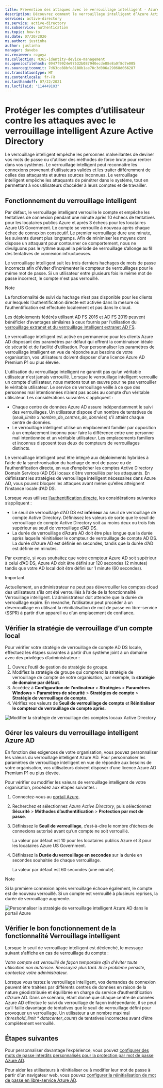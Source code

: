 ```yaml
---
title: Prévention des attaques avec le verrouillage intelligent - Azure Active Directory
description: Découvrez comment le verrouillage intelligent d’Azure Active Directory permet de protéger votre organisation contre les attaques par force brute visant à deviner les mots de passe des utilisateurs.
services: active-directory
ms.service: active-directory
ms.subservice: authentication
ms.topic: how-to
ms.date: 07/20/2020
ms.author: justinha
author: justinha
manager: daveba
ms.reviewer: rogoya
ms.collection: M365-identity-device-management
ms.openlocfilehash: 0947f9924e97532b087940ecde08e8a0f8d7e005
ms.sourcegitcommit: 7d63ce88bfe8188b1ae70c3d006a29068d066287
ms.translationtype: HT
ms.contentlocale: fr-FR
ms.lasthandoff: 07/22/2021
ms.locfileid: "114449103"
---
```

# <a name="protect-user-accounts-from-attacks-with-azure-active-directory-smart-lockout"></a>Protéger les comptes d’utilisateur contre les attaques avec le verrouillage intelligent Azure Active Directory

Le verrouillage intelligent empêche les personnes malveillantes de deviner vos mots de passe ou d’utiliser des méthodes de force brute pour rentrer dans vos systèmes. Le verrouillage intelligent peut reconnaître les connexions provenant d’utilisateurs validés et les traiter différemment de celles des attaquants et autres sources inconnues. Le verrouillage intelligent empêche les attaquants de pénétrer dans le système, tout en permettant à vos utilisateurs d’accéder à leurs comptes et de travailler.

## <a name="how-smart-lockout-works"></a>Fonctionnement du verrouillage intelligent

Par défaut, le verrouillage intelligent verrouille le compte et empêche les tentatives de connexion pendant une minute après 10 échecs de tentatives pour les locataires publics Azure et après 3 échecs pour les locataires Azure US Government. Le compte se verrouille à nouveau après chaque échec de connexion consécutif. Le premier verrouillage dure une minute, les suivants durent plus longtemps. Afin de minimiser les moyens dont dispose un attaquant pour contourner ce comportement, nous ne divulguons pas le rythme auquel la période de verrouillage s’allonge au fil des tentatives de connexion infructueuses.

Le verrouillage intelligent suit les trois derniers hachages de mots de passe incorrects afin d'éviter d'incrémenter le compteur de verrouillages pour le même mot de passe. Si un utilisateur entre plusieurs fois le même mot de passe incorrect, le compte n'est pas verrouillé.

> [!NOTE]
> La fonctionnalité de suivi du hachage n’est pas disponible pour les clients sur lesquels l’authentification directe est activée dans la mesure où l’authentification est effectuée localement et pas dans le cloud.

Les déploiements fédérés utilisant AD FS 2016 et AD FS 2019 peuvent bénéficier d’avantages similaires à ceux fournis par l’utilisation du [verrouillage extranet et du verrouillage intelligent extranet AD FS](/windows-server/identity/ad-fs/operations/configure-ad-fs-extranet-smart-lockout-protection).

Le verrouillage intelligent est activé en permanence pour les clients Azure AD disposant des paramètres par défaut qui offrent la combinaison idéale de sécurité et de facilité d’utilisation. Pour personnaliser les paramètres de verrouillage intelligent en vue de répondre aux besoins de votre organisation, vos utilisateurs doivent disposer d’une licence Azure AD Premium P1 ou plus élevée.

L’utilisation du verrouillage intelligent ne garantit pas qu’un véritable utilisateur n’est jamais verrouillé. Lorsque le verrouillage intelligent verrouille un compte d'utilisateur, nous mettons tout en œuvre pour ne pas verrouiller le véritable utilisateur. Le service de verrouillage veille à ce que des personnes mal intentionnées n’aient pas accès au compte d’un véritable utilisateur. Les considérations suivantes s'appliquent :

* Chaque centre de données Azure AD assure indépendamment le suivi des verrouillages. Un utilisateur dispose d'un nombre de tentatives de (*seuil_limite x nombre_de_centres_de_données*) s'il atteint chaque centre de données.
* Le verrouillage intelligent utilise un emplacement familier par opposition à un emplacement inconnu pour faire la différence entre une personne mal intentionnée et un véritable utilisateur. Les emplacements familiers et inconnus disposent tous deux de compteurs de verrouillages distincts.

Le verrouillage intelligent peut être intégré aux déploiements hybrides à l’aide de la synchronisation du hachage de mot de passe ou de l’authentification directe, en vue d’empêcher les comptes Active Directory Domain Services (AD DS) locaux d’être verrouillés par les attaquants. En définissant les stratégies de verrouillage intelligent nécessaires dans Azure AD, vous pouvez bloquer les attaques avant même qu’elles atteignent l’instance locale d’AD DS.

Lorsque vous utilisez [l’authentification directe](../hybrid/how-to-connect-pta.md), les considérations suivantes s’appliquent :

* Le seuil de verrouillage d’AD DS est **inférieur** au seuil de verrouillage de compte Active Directory. Définissez les valeurs de sorte que le seuil de verrouillage de compte Active Directory soit au moins deux ou trois fois supérieur au seuil de verrouillage d’AD DS.
* La durée de verrouillage d’Azure AD doit être plus longue que la durée après laquelle réinitialiser le compteur de verrouillage de compte AD DS. La durée d’Azure AD est définie en secondes, tandis que la durée d’AD est définie en minutes.

Par exemple, si vous souhaitez que votre compteur Azure AD soit supérieur à celui d’AD DS, Azure AD doit être défini sur 120 secondes (2 minutes) tandis que votre AD local doit être défini sur 1 minute (60 secondes).

> [!IMPORTANT]
> Actuellement, un administrateur ne peut pas déverrouiller les comptes cloud des utilisateurs s’ils ont été verrouillés à l’aide de la fonctionnalité Verrouillage intelligent. L’administrateur doit attendre que la durée de verrouillage expire. En revanche, l’utilisateur peut procéder à un déverrouillage en utilisant la réinitialisation de mot de passe en libre-service (SSPR) à partir d’un appareil ou d’un emplacement de confiance.

## <a name="verify-on-premises-account-lockout-policy"></a>Vérifier la stratégie de verrouillage d’un compte local

Pour vérifier votre stratégie de verrouillage de compte AD DS locale, effectuez les étapes suivantes à partir d’un système joint à un domaine avec des privilèges d’administrateur :

1. Ouvrez l’outil de gestion de stratégie de groupe.
2. Modifiez la stratégie de groupe qui comprend la stratégie de verrouillage de compte de votre organisation, par exemple, la **stratégie de domaine par défaut**.
3. Accédez à **Configuration de l’ordinateur** > **Stratégies** > **Paramètres Windows** > **Paramètres de sécurité** > **Stratégies de compte** > **Stratégie de verrouillage de compte**.
4. Vérifiez vos valeurs de **Seuil de verrouillage de compte** et **Réinitialiser le compteur de verrouillage de compte après**.

![Modifier la stratégie de verrouillage des comptes locaux Active Directory](./media/howto-password-smart-lockout/active-directory-on-premises-account-lockout-policy.png)

## <a name="manage-azure-ad-smart-lockout-values"></a>Gérer les valeurs du verrouillage intelligent Azure AD

En fonction des exigences de votre organisation, vous pouvez personnaliser les valeurs du verrouillage intelligent Azure AD. Pour personnaliser les paramètres de verrouillage intelligent en vue de répondre aux besoins de votre organisation, vos utilisateurs doivent disposer d’une licence Azure AD Premium P1 ou plus élevée.

Pour vérifier ou modifier les valeurs de verrouillage intelligent de votre organisation, procédez aux étapes suivantes :

1. Connectez-vous au [portail Azure](https://portal.azure.com).
1. Recherchez et sélectionnez *Azure Active Directory*, puis sélectionnez **Sécurité** > **Méthodes d’authentification** > **Protection par mot de passe**.
1. Définissez le **Seuil de verrouillage**, c’est-à-dire le nombre d’échecs de connexions autorisé avant qu’un compte ne soit verrouillé.

    La valeur par défaut est 10 pour les locataires publics Azure et 3 pour les locataires Azure US Government.

1. Définissez la **Durée du verrouillage en secondes** sur la durée en secondes souhaitée de chaque verrouillage.

    La valeur par défaut est 60 secondes (une minute).

> [!NOTE]
> Si la première connexion après verrouillage échoue également, le compte est de nouveau verrouillé. Si un compte est verrouillé à plusieurs reprises, la durée de verrouillage augmente.

![Personnaliser la stratégie de verrouillage intelligent Azure AD dans le portail Azure](./media/howto-password-smart-lockout/azure-active-directory-custom-smart-lockout-policy.png)

## <a name="how-to-determine-if-the-smart-lockout-feature-is-working-or-not"></a>Vérifier le bon fonctionnement de la fonctionnalité Verrouillage intelligent

Lorsque le seuil de verrouillage intelligent est déclenché, le message suivant s'affiche en cas de verrouillage du compte :

*Votre compte est verrouillé de façon temporaire afin d'éviter toute utilisation non autorisée. Réessayez plus tard. Si le problème persiste, contactez votre administrateur.*

Lorsque vous testez le verrouillage intelligent, vos demandes de connexion peuvent être traitées par différents centres de données en raison de la nature géodistribuée et équilibrée en charge du service d’authentification d’Azure AD. Dans ce scénario, étant donné que chaque centre de données Azure AD effectue le suivi du verrouillage de façon indépendante, il se peut qu’il faille davantage de tentatives que le seuil de verrouillage défini pour provoquer un verrouillage. Un utilisateur a un nombre maximal (*threshold_limit * datacenter_count*) de tentatives incorrectes avant d’être complètement verrouillé.

## <a name="next-steps"></a>Étapes suivantes

Pour personnaliser davantage l’expérience, vous pouvez [configurer des mots de passe interdits personnalisés pour la protection par mot de passe Azure AD](tutorial-configure-custom-password-protection.md).

Pour aider les utilisateurs à réinitialiser ou à modifier leur mot de passe à partir d’un navigateur web, vous pouvez [configurer la réinitialisation de mot de passe en libre-service Azure AD](tutorial-enable-sspr.md).

